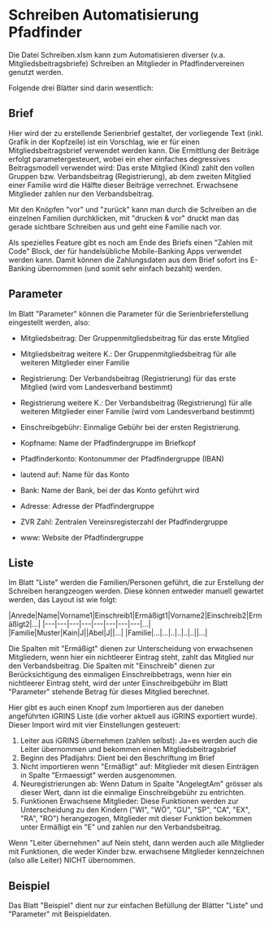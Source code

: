 # Schreiben Automatisierung Pfadfinder

Die Datei Schreiben.xlsm kann zum Automatisieren diverser (v.a. Mitgliedsbeitragsbriefe) Schreiben an Mitglieder in Pfadfindervereinen genutzt werden.

Folgende drei Blätter sind darin wesentlich:

## Brief

Hier wird der zu erstellende Serienbrief gestaltet, der vorliegende Text (inkl. Grafik in der Kopfzeile) ist ein Vorschlag, wie er für einen Mitgliedsbeitragsbrief
verwendet werden kann. Die Ermittlung der Beiträge erfolgt parametergesteuert, wobei ein eher einfaches degressives Beitragsmodell verwendet wird:
Das erste Mitglied (Kind) zahlt den vollen Gruppen bzw. Verbandsbeitrag (Registrierung), ab dem zweiten Mitglied einer Familie wird die Hälfte dieser Beiträge verrechnet.
Erwachsene Mitglieder zahlen nur den Verbandsbeitrag.

Mit den Knöpfen "vor" und "zurück" kann man durch die Schreiben an die einzelnen Familien durchklicken,
mit "drucken & vor" druckt man das gerade sichtbare Schreiben aus und geht eine Familie nach vor.

Als spezielles Feature gibt es noch am Ende des Briefs einen "Zahlen mit Code" Block, der für handelsübliche Mobile-Banking Apps verwendet werden kann.
Damit können die Zahlungsdaten aus dem Brief sofort ins E-Banking übernommen (und somit sehr einfach bezahlt) werden.

## Parameter

Im Blatt "Parameter" können die Parameter für die Serienbrieferstellung eingestellt werden, also:

- Mitgliedsbeitrag: Der Gruppenmitgliedsbeitrag für das erste Mitglied
- Mitgliedsbeitrag weitere K.: Der Gruppenmitgliedsbeitrag für alle weiteren Mitglieder einer Familie
- Registrierung: Der Verbandsbeitrag (Registrierung) für das erste Mitglied (wird vom Landesverband bestimmt)
- Registrierung weitere K.: Der Verbandsbeitrag (Registrierung) für alle weiteren Mitglieder einer Familie (wird vom Landesverband bestimmt)
- Einschreibgebühr: Einmalige Gebühr bei der ersten Registrierung.

- Kopfname: Name der Pfadfindergruppe im Briefkopf
- Pfadfinderkonto: Kontonummer der Pfadfindergruppe (IBAN)
- lautend auf: Name für das Konto
- Bank: Name der Bank, bei der das Konto geführt wird
- Adresse: Adresse der Pfadfindergruppe
- ZVR Zahl: Zentralen Vereinsregisterzahl der Pfadfindergruppe
- www: Website der Pfadfindergruppe


## Liste

Im Blatt "Liste" werden die Familien/Personen geführt, die zur Erstellung der Schreiben herangzeogen werden.
Diese können entweder manuell gewartet werden, das Layout ist wie folgt:

|Anrede|Name|Vorname1|Einschreib1|Ermäßigt1|Vorname2|Einschreib2|Ermäßigt2|...|
|---|---|---|---|---|---|---|---|...|
|Familie|Muster|Kain|J||Abel|J||...|
|Familie|...|...|..|..|..|..||...|


Die Spalten mit "Ermäßigt" dienen zur Unterscheidung von erwachsenen Mitgliedern, wenn hier ein nichtleerer Eintrag steht, zahlt das Mitglied nur den Verbandsbeitrag.
Die Spalten mit "Einschreib" dienen zur Berücksichtigung des einmaligen Einschreibbetrags, wenn hier ein nichtleerer Eintrag steht, wird der unter Einschreibgebühr im Blatt "Parameter" stehende Betrag für dieses Mitglied berechnet.

Hier gibt es auch einen Knopf zum Importieren aus der daneben angeführten iGRINS Liste (die vorher aktuell aus iGRINS exportiert wurde).
Dieser Import wird mit vier Einstellungen gesteuert:
1. Leiter aus iGRINS übernehmen (zahlen selbst): Ja=es werden auch die Leiter übernommen und bekommen einen Mitgliedsbeitragsbrief
2. Beginn des Pfadijahrs: Dient bei den Beschriftung im Brief
3. Nicht importieren wenn "Ermäßigt" auf: Mitglieder mit diesen Einträgen in Spalte "Ermaessigt" werden ausgenommen.
4. Neuregistrierungen ab: Wenn Datum in Spalte "AngelegtAm" grösser als dieser Wert, dann ist die einmalige Einschreibgebühr zu entrichten.
5. Funktionen Erwachsene Mitglieder: Diese Funktionen werden zur Unterscheidung zu den Kindern ("WI", "WÖ", "GU", "SP", "CA", "EX", "RA", "RO") herangezogen, Mitglieder mit dieser Funktion bekommen unter Ermäßigt ein "E" und zahlen nur den Verbandsbeitrag.

Wenn "Leiter übernehmen" auf Nein steht, dann werden auch alle Mitglieder mit Funktionen, die weder Kinder bzw. erwachsene Mitglieder kennzeichnen (also alle Leiter) NICHT übernommen.

## Beispiel

Das Blatt "Beispiel" dient nur zur einfachen Befüllung der Blätter "Liste" und "Parameter" mit Beispieldaten.
